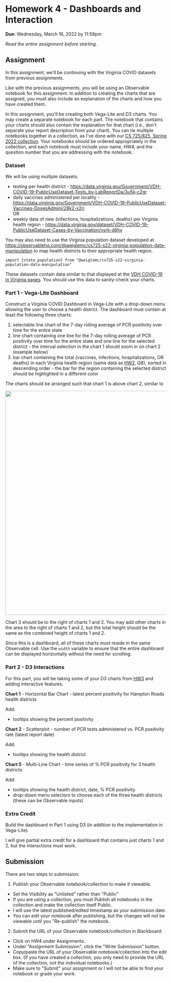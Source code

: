 # Homework 4 - Dashboards and Interaction 
**Due:** Wednesday, March 16, 2022 by 11:59pm

*Read the entire assignment before starting.* 

## Assignment 

In this assignment, we'll be continuing with the Virginia COVID datasets from previous assignments.

Like with the previous assignments, you will be using an Observable notebook for this assignment.  In addition to creating the charts that are assigned, you must also include an explanation of the charts and how you have created them.  

In this assignment, you'll be creating both Vega-Lite and D3 charts.  You may create a separate notebook for each part.  The notebook that contains your charts should also contain the explanation for that chart (i.e., don't separate your report description from your chart).  You can tie multiple notebooks together in a collection, as I've done with our [CS 725/825, Spring 2022 collection](https://observablehq.com/collection/@weiglemc/cs-725-825-spring-2022).  Your notebooks should be ordered appropriately in the collection, and each notebook must include your name, HW4, and the question number that you are addressing with the notebook.

### Dataset

We will be using multiple datasets:

* testing per health district - https://data.virginia.gov/Government/VDH-COVID-19-PublicUseDataset-Tests_by-LabReportDa/3u5k-c2gr
* daily vaccines administered per locality - https://data.virginia.gov/Government/VDH-COVID-19-PublicUseDataset-Vaccines-DosesAdmini/28k2-x2rj  
OR
* weekly data of new {infections, hospitalizations, deaths} per Virginia health region - https://data.virginia.gov/dataset/VDH-COVID-19-PublicUseDataset-Cases-by-Vaccination/vsrk-d6hx

You may also need to use the Virginia population dataset developed at https://observablehq.com/@weiglemc/cs725-s22-virginia-population-data-manipulation to map health districts to their appropriate health region.
```
import {state_population} from "@weiglemc/cs725-s22-virginia-population-data-manipulation"
```

These datasets contain data similar to that displayed at the [VDH COVID-19 in Virginia pages](https://www.vdh.virginia.gov/coronavirus/see-the-numbers/covid-19-in-virginia/). You should use this data to sanity-check your charts.

### Part 1 - Vega-Lite Dashboard

Construct a Virginia COVID Dashboard in Vega-Lite with a drop-down menu allowing the user to choose a health district.  The dashboard must contain at least the following three charts:

1. selectable line chart of the 7-day rolling average of PCR positivity over time for the entire state
1. line chart containing one line for the 7-day rolling average of PCR positivity over time for the entire state and one line for the selected district - the interval selection in the chart 1 should zoom in on chart 2 (example below)
1. bar chart containing the total {vaccines, infections, hospitalizations, OR deaths} in each Virginia health region (same data as [HW2](HW2.md), Q8), sorted in descending order - the bar for the region containing the selected district should be highlighted in a different color

The charts should be arranged such that chart 1 is above chart 2, similar to 

<img src="hw-pcr-pos-example.png" width=700/>

Chart 3 should be to the right of charts 1 and 2.  You may add other charts in the area to the right of charts 1 and 2, but the total height should be the same as the combined height of charts 1 and 2.

Since this is a dashboard, all of these charts must reside in the same Observable cell.  Use the `width` variable to ensure that the entire dashboard can be displayed horizontally without the need for scrolling.

### Part 2 - D3 Interactions

For this part, you will be taking some of your D3 charts from [HW3](HW3.md) and adding interactive features. 

**Chart 1** - Horizontal Bar Chart - latest percent positivity for Hampton Roads health districts

Add:
* tooltips showing the percent positivity

**Chart 2** - Scatterplot - number of PCR tests administered vs. PCR positivity rate (latest report date)

Add: 
* tooltips showing the health district
 
**Chart 5** - Multi-Line Chart - time series of % PCR positivity for 3 health districts

Add: 
* tooltips showing the health district, date, % PCR positivity
* drop-down menu selectors to choose each of the three health districts (these can be Observable inputs)

### Extra Credit

Build the dashboard in Part 1 using D3 (in addition to the implementation in Vega-Lite).

I will give partial extra credit for a dashboard that contains just charts 1 and 2, but the interactions must work.

## Submission

There are two steps to submission:

1. Publish your Observable notebook/collection to make it viewable.
  * Set the Visibility as "Unlisted" rather than "Public"
  * If you are using a collection, you must Publish all notebooks in the collection and make the collection itself Public.
  * I will use the latest published/edited timestamp as your submission date. 
  * You can edit your notebook after publishing, but the changes will not be viewable until you "Re-publish" the notebook.

2. Submit the URL of your Observable notebook/collection in Blackboard:
  * Click on HW4 under Assignments.
  * Under "Assignment Submission", click the "Write Submission" button.
  * Copy/paste the URL of your Observable notebook/collection into the edit box. (If you have created a collection, you only need to provide the URL of the collection, not the individual notebooks.)
  * Make sure to "Submit" your assignment or I will not be able to find your notebook or grade your work.
